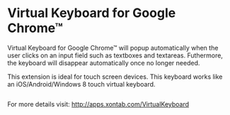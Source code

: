Virtual Keyboard for Google Chrome&trade;
=========================================

Virtual Keyboard for Google Chrome&trade; will popup automatically when the user clicks on an input field such as textboxes and textareas. Futhermore, the keyboard will disappear automatically once no longer needed.

This extension is ideal for touch screen devices. This keyboard works like an iOS/Android/Windows 8 touch virtual keyboard.

<img src="http://xontab.azurewebsites.net/Content/VirtualKeyboard/1.png" alt="" />

For more details visit: http://apps.xontab.com/VirtualKeyboard
